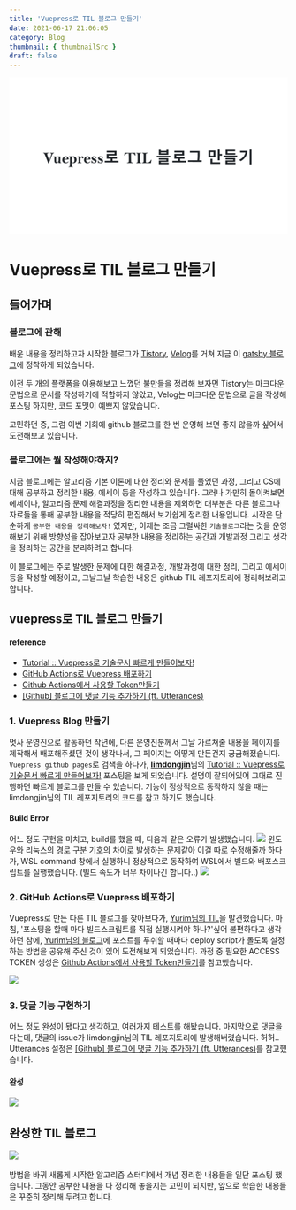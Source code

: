 ```yaml
---
title: 'Vuepress로 TIL 블로그 만들기'
date: 2021-06-17 21:06:05
category: Blog
thumbnail: { thumbnailSrc }
draft: false
---
```


![img](./images/TIL.png)

# Vuepress로 TIL 블로그 만들기

## 들어가며

### 블로그에 관해

배운 내용을 정리하고자 시작한 블로그가 [Tistory](https://daily-mulgyeol.tistory.com/), [Velog](https://velog.io/@mulgyeol)를 거쳐 지금 이 [gatsby 블로그](https://mulgyeolog.today)에 정착하게 되었습니다.

이전 두 개의 플랫폼을 이용해보고 느꼈던 불만들을 정리해 보자면
Tistory는 마크다운 문법으로 문서를 작성하기에 적합하지 않았고,
Velog는 마크다운 문법으로 글을 작성해 포스팅 하지만, 코드 포맷이 예쁘지 않았습니다.

고민하던 중, 그럼 이번 기회에 github 블로그를 한 번 운영해 보면 좋지 않을까 싶어서 도전해보고 있습니다.

### 블로그에는 뭘 작성해야하지?

지금 블로그에는 알고리즘 기본 이론에 대한 정리와 문제를 풀었던 과정, 그리고 CS에 대해 공부하고 정리한 내용, 에세이 등을 작성하고 있습니다. 그러나 가만히 돌이켜보면 에세이나, 알고리즘 문제 해결과정을 정리한 내용을 제외하면 대부분은 다른 블로그나 자료들을 통해 공부한 내용을 적당히 편집해서 보기쉽게 정리한 내용입니다. 시작은 단순하게 `공부한 내용을 정리해보자!` 였지만, 이제는 조금 그럴싸한 `기술블로그`라는 것을 운영해보기 위해 방향성을 잡아보고자 공부한 내용을 정리하는 공간과 개발과정 그리고 생각을 정리하는 공간을 분리하려고 합니다.

이 블로그에는 주로 발생한 문제에 대한 해결과정, 개발과정에 대한 정리, 그리고 에세이 등을 작성할 예정이고, 그날그날 학습한 내용은 github TIL 레포지토리에 정리해보려고 합니다.

## vuepress로 TIL 블로그 만들기

#### reference

- [Tutorial :: Vuepress로 기술문서 빠르게 만들어보자!](https://limdongjin.github.io/vuejs/vuepress/#table-of-contents)
- [GitHub Actions로 Vuepress 배포하기](https://milooy.wordpress.com/2020/07/28/github-actions%EB%A1%9C-vuepress-%EB%B0%B0%ED%8F%AC%ED%95%98%EA%B8%B0/)
- [Github Actions에서 사용할 Token만들기](https://zeddios.tistory.com/1047)
- [[Github] 블로그에 댓글 기능 추가하기 (ft. Utterances)](https://velog.io/@outstandingboy/Github-%EB%B8%94%EB%A1%9C%EA%B7%B8%EC%97%90-%EB%8C%93%EA%B8%80-%EA%B8%B0%EB%8A%A5-%EC%B6%94%EA%B0%80%ED%95%98%EA%B8%B0-ft.-Utterances)

### 1. Vuepress Blog 만들기

멋사 운영진으로 활동하던 작년에, 다른 운영진분께서 그날 가르쳐줄 내용을 페이지를 제작해서 배포해주셨던 것이 생각나서, 그 페이지는 어떻게 만든건지 궁금해졌습니다. `Vuepress github pages`로 검색을 하다가, [**limdongjin**](https://github.com/limdongjin)님의 [Tutorial :: Vuepress로 기술문서 빠르게 만들어보자!](https://limdongjin.github.io/vuejs/vuepress/#table-of-contents) 포스팅을 보게 되었습니다. 설명이 잘되어있어 그대로 진행하면 빠르게 블로그를 만들 수 있습니다. 기능이 정상적으로 동작하지 않을 때는 limdongjin님의 TIL 레포지토리의 코드를 참고 하기도 했습니다.

#### Build Error

어느 정도 구현을 마치고, build를 했을 때, 다음과 같은 오류가 발생했습니다.
![](https://images.velog.io/images/mulgyeol/post/053a5a7e-36ea-4e5e-973f-9c617e1597cd/image.png)
윈도우와 리눅스의 경로 구분 기호의 차이로 발생하는 문제같아 이걸 따로 수정해줄까 하다가, WSL command 창에서 실행하니 정상적으로 동작하여 WSL에서 빌드와 배포스크립트를 실행했습니다. (빌드 속도가 너무 차이나긴 합니다..)
![](https://images.velog.io/images/mulgyeol/post/e5d5866a-feca-44f8-98bb-60742340873e/image.png)

### 2. GitHub Actions로 Vuepress 배포하기

Vuepress로 만든 다른 TIL 블로그를 찾아보다가, [Yurim님의 TIL](http://milooy.github.io/TIL)을 발견했습니다. 마침, '포스팅을 할때 마다 빌드스크립트를 직접 실행시켜야 하나?'싶어 불편하다고 생각하던 참에, [Yurim님의 블로그](https://milooy.wordpress.com/2020/07/28/github-actions%EB%A1%9C-vuepress-%EB%B0%B0%ED%8F%AC%ED%95%98%EA%B8%B0/)에 포스트를 푸쉬할 때마다 deploy script가 돌도록 설정하는 방법을 공유해 주신 것이 있어 도전해보게 되었습니다. 과정 중 필요한 ACCESS TOKEN 생성은 [Github Actions에서 사용할 Token만들기](https://zeddios.tistory.com/1047)를 참고했습니다.

![](https://images.velog.io/images/mulgyeol/post/58b52c27-f04d-42c9-90de-c0887017f6f9/image.png)

### 3. 댓글 기능 구현하기

어느 정도 완성이 됐다고 생각하고, 여러가지 테스트를 해봤습니다. 마지막으로 댓글을 다는데, 댓글의 issue가 limdongjin님의 TIL 레포지토리에 발생해버렸습니다. 허허.. Utterances 설정은 [[Github] 블로그에 댓글 기능 추가하기 (ft. Utterances)](https://velog.io/@outstandingboy/Github-%EB%B8%94%EB%A1%9C%EA%B7%B8%EC%97%90-%EB%8C%93%EA%B8%80-%EA%B8%B0%EB%8A%A5-%EC%B6%94%EA%B0%80%ED%95%98%EA%B8%B0-ft.-Utterances)를 참고했습니다.

#### 완성

![](https://images.velog.io/images/mulgyeol/post/18b5010a-66e4-4a42-9715-ff4818ca880a/image.png)

## 완성한 TIL 블로그

![](https://images.velog.io/images/mulgyeol/post/2ec6548a-d31d-43eb-a4a6-fcc4e24bebfa/image.png)

방법을 바꿔 새롭게 시작한 알고리즘 스터디에서 개념 정리한 내용들을 일단 포스팅 했습니다. 그동안 공부한 내용을 다 정리해 놓을지는 고민이 되지만, 앞으로 학습한 내용들은 꾸준히 정리해 두려고 합니다.
